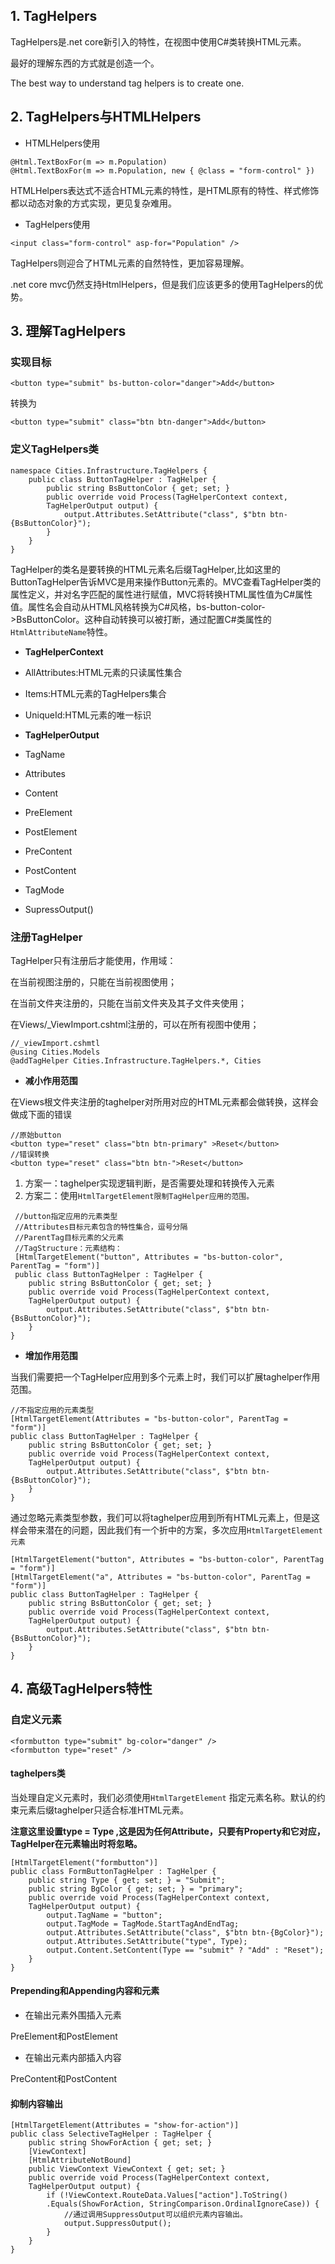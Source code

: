 ## 1. TagHelpers

TagHelpers是.net core新引入的特性，在视图中使用C\#类转换HTML元素。

最好的理解东西的方式就是创造一个。

The best way to understand tag helpers is to create one.

## 2. TagHelpers与HTMLHelpers

* HTMLHelpers使用

```
@Html.TextBoxFor(m => m.Population)
@Html.TextBoxFor(m => m.Population, new { @class = "form-control" })
```

HTMLHelpers表达式不适合HTML元素的特性，是HTML原有的特性、样式修饰都以动态对象的方式实现，更见复杂难用。

* TagHelpers使用

```
<input class="form-control" asp-for="Population" />
```

TagHelpers则迎合了HTML元素的自然特性，更加容易理解。

.net core mvc仍然支持HtmlHelpers，但是我们应该更多的使用TagHelpers的优势。

## 3. 理解TagHelpers

### **实现目标**

```
<button type="submit" bs-button-color="danger">Add</button>
```

转换为

```
<button type="submit" class="btn btn-danger">Add</button>
```

### **定义TagHelpers类**

```
namespace Cities.Infrastructure.TagHelpers {
    public class ButtonTagHelper : TagHelper {
        public string BsButtonColor { get; set; }
        public override void Process(TagHelperContext context,
        TagHelperOutput output) {
            output.Attributes.SetAttribute("class", $"btn btn-{BsButtonColor}");
        }
    }
}
```

TagHelper的类名是要转换的HTML元素名后缀TagHelper,比如这里的ButtonTagHelper告诉MVC是用来操作Button元素的。MVC查看TagHelper类的属性定义，并对名字匹配的属性进行赋值，MVC将转换HTML属性值为C\#属性值。属性名会自动从HTML风格转换为C\#风格，bs-button-color-&gt;BsButtonColor。这种自动转换可以被打断，通过配置C\#类属性的`HtmlAttributeName`特性。

* **TagHelperContext**

* AllAttributes:HTML元素的只读属性集合

* Items:HTML元素的TagHelpers集合
* UniqueId:HTML元素的唯一标识

* **TagHelperOutput**

* TagName

* Attributes
* Content
* PreElement
* PostElement
* PreContent
* PostContent
* TagMode
* SupressOutput\(\)

### **注册TagHelper**

TagHelper只有注册后才能使用，作用域：

在当前视图注册的，只能在当前视图使用；

在当前文件夹注册的，只能在当前文件夹及其子文件夹使用；

在Views/\_ViewImport.cshtml注册的，可以在所有视图中使用；

```
//_viewImport.cshmtl
@using Cities.Models
@addTagHelper Cities.Infrastructure.TagHelpers.*, Cities
```

* **减小作用范围**

在Views根文件夹注册的taghelper对所用对应的HTML元素都会做转换，这样会做成下面的错误

```
//原始button
<button type="reset" class="btn btn-primary" >Reset</button>
//错误转换
<button type="reset" class="btn btn-">Reset</button>
```

1. 方案一：taghelper实现逻辑判断，是否需要处理和转换传入元素
2. 方案二：使用`HtmlTargetElement限制TagHelper应用的范围。`

```
 //button指定应用的元素类型
 //Attributes目标元素包含的特性集合，逗号分隔
 //ParentTag目标元素的父元素
 //TagStructure：元素结构：
 [HtmlTargetElement("button", Attributes = "bs-button-color", ParentTag = "form")]
 public class ButtonTagHelper : TagHelper {
    public string BsButtonColor { get; set; }
    public override void Process(TagHelperContext context,
    TagHelperOutput output) {
        output.Attributes.SetAttribute("class", $"btn btn-{BsButtonColor}");
    }
}
```

* **增加作用范围**

当我们需要把一个TagHelper应用到多个元素上时，我们可以扩展taghelper作用范围。

```
//不指定应用的元素类型
[HtmlTargetElement(Attributes = "bs-button-color", ParentTag = "form")]
public class ButtonTagHelper : TagHelper {
    public string BsButtonColor { get; set; }
    public override void Process(TagHelperContext context,
    TagHelperOutput output) {
        output.Attributes.SetAttribute("class", $"btn btn-{BsButtonColor}");
    }
}
```

通过忽略元素类型参数，我们可以将taghelper应用到所有HTML元素上，但是这样会带来潜在的问题，因此我们有一个折中的方案，多次应用`HtmlTargetElement元素`

```
[HtmlTargetElement("button", Attributes = "bs-button-color", ParentTag = "form")]
[HtmlTargetElement("a", Attributes = "bs-button-color", ParentTag = "form")]
public class ButtonTagHelper : TagHelper {
    public string BsButtonColor { get; set; }
    public override void Process(TagHelperContext context,
    TagHelperOutput output) {
        output.Attributes.SetAttribute("class", $"btn btn-{BsButtonColor}");
    }
}
```

## 4. 高级TagHelpers特性

### 自定义元素

```
<formbutton type="submit" bg-color="danger" />
<formbutton type="reset" />
```

#### taghelpers类

当处理自定义元素时，我们必须使用`HtmlTargetElement` 指定元素名称。默认的约束元素后缀taghelper只适合标准HTML元素。

**注意这里设置type = Type ,这是因为任何Attribute，只要有Property和它对应，TagHelper在元素输出时将忽略。**

```
[HtmlTargetElement("formbutton")]
public class FormButtonTagHelper : TagHelper {
    public string Type { get; set; } = "Submit";
    public string BgColor { get; set; } = "primary";
    public override void Process(TagHelperContext context,
    TagHelperOutput output) {
        output.TagName = "button";
        output.TagMode = TagMode.StartTagAndEndTag;
        output.Attributes.SetAttribute("class", $"btn btn-{BgColor}");
        output.Attributes.SetAttribute("type", Type);
        output.Content.SetContent(Type == "submit" ? "Add" : "Reset");
    }
}
```

#### Prepending和Appending内容和元素

* 在输出元素外围插入元素

PreElement和PostElement

* 在输出元素内部插入内容

PreContent和PostContent

#### 抑制内容输出

```
[HtmlTargetElement(Attributes = "show-for-action")]
public class SelectiveTagHelper : TagHelper {
    public string ShowForAction { get; set; }
    [ViewContext]
    [HtmlAttributeNotBound]
    public ViewContext ViewContext { get; set; }
    public override void Process(TagHelperContext context,
    TagHelperOutput output) {
        if (!ViewContext.RouteData.Values["action"].ToString()
        .Equals(ShowForAction, StringComparison.OrdinalIgnoreCase)) {
            //通过调用SuppressOutput可以组织元素内容输出。
            output.SuppressOutput();
        }
    }
}
```











